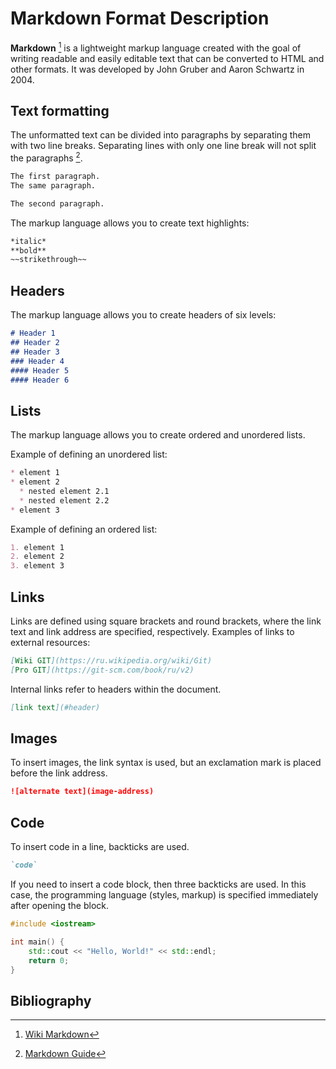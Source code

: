 # Markdown Format Description

__Markdown__ [^1] is a lightweight markup language created with the goal of writing readable and easily editable text that can be converted to HTML and other formats. It was developed by John Gruber and Aaron Schwartz in 2004.

## Text formatting

The unformatted text can be divided into paragraphs by separating them with two line breaks. Separating lines with only one line break will not split the paragraphs [^2].

```markdown
The first paragraph.
The same paragraph.

The second paragraph.
```

The markup language allows you to create text highlights:

```markdown
*italic*
**bold**
~~strikethrough~~
```

## Headers

The markup language allows you to create headers of six levels:

```markdown
# Header 1
## Header 2
## Header 3
### Header 4
#### Header 5
#### Header 6
```

## Lists

The markup language allows you to create ordered and unordered lists.

Example of defining an unordered list:

```markdown
* element 1
* element 2
  * nested element 2.1
  * nested element 2.2
* element 3
```

Example of defining an ordered list:

```markdown
1. element 1
2. element 2
3. element 3
```

## Links

Links are defined using square brackets and round brackets, where the link text and link address are specified, respectively. Examples of links to external resources:

```markdown
[Wiki GIT](https://ru.wikipedia.org/wiki/Git)
[Pro GIT](https://git-scm.com/book/ru/v2)
```

Internal links refer to headers within the document.

```markdown
[link text](#header)
```

## Images

To insert images, the link syntax is used, but an exclamation mark is placed before the link address.

```markdown
![alternate text](image-address)
```

## Code

To insert code in a line, backticks are used.

```markdown
`code`
```

If you need to insert a code block, then three backticks are used. In this case, the programming language (styles, markup) is specified immediately after opening the block.

```cpp
#include <iostream>

int main() {
    std::cout << "Hello, World!" << std::endl;
    return 0;
}
```

## Bibliography

[^1]: [Wiki Markdown](https://ru.wikipedia.org/wiki/Markdown)
[^2]: [Markdown Guide](https://www.markdownguide.org/)
